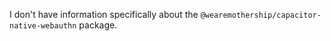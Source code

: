 I don't have information specifically about the `@wearemothership/capacitor-native-webauthn` package.